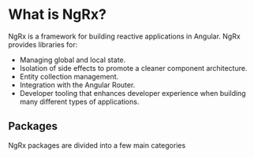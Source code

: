 <h1 class="no-toc">What is NgRx?</h1>

NgRx is a framework for building reactive applications in Angular. NgRx provides libraries for:

- Managing global and local state.
- Isolation of side effects to promote a cleaner component architecture.
- Entity collection management.
- Integration with the Angular Router.
- Developer tooling that enhances developer experience when building many different types of applications.

## Packages

NgRx packages are divided into a few main categories 
